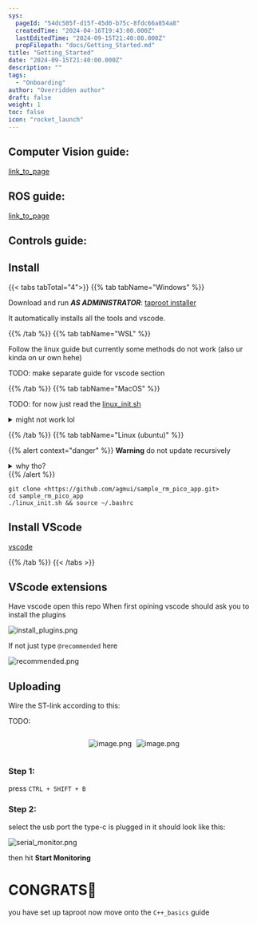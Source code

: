 ```yaml
---
sys:
  pageId: "54dc585f-d15f-45d0-b75c-8fdc66a854a8"
  createdTime: "2024-04-16T19:43:00.000Z"
  lastEditedTime: "2024-09-15T21:40:00.000Z"
  propFilepath: "docs/Getting_Started.md"
title: "Getting_Started"
date: "2024-09-15T21:40:00.000Z"
description: ""
tags:
  - "Onboarding"
author: "Overridden author"
draft: false
weight: 1
toc: false
icon: "rocket_launch"
---
```


## Computer Vision guide:

[link_to_page](86d45bc0-388b-4d26-8848-44f255f73d0e)

## ROS guide:

[link_to_page](3c76c1de-ec8f-46d6-8b0a-294005edc2d5)

## Controls guide:

## Install

{{< tabs tabTotal="4">}}
{{% tab tabName="Windows" %}}

Download and run _**AS ADMINISTRATOR**_: [taproot installer](https://github.com/Thornbots/TeachingFreshies/releases/tag/1.0)

It automatically installs all the tools and vscode.

{{% /tab %}}
{{% tab tabName="WSL" %}}

Follow the linux guide but currently some methods do not work (also ur kinda on ur own hehe)

TODO: make separate guide for vscode section

{{% /tab %}}
{{% tab tabName="MacOS" %}}

TODO: for now just read the [linux_init.sh](https://github.com/agmui/sample_rm_pico_app/blob/main/linux_init.sh)

<details>
<summary>might not work lol</summary>

`brew install libusb pkg-config`

Next install: [vscode](https://code.visualstudio.com/Download)

</details>

{{% /tab %}}
{{% tab tabName="Linux (ubuntu)" %}}

{{% alert context="danger" %}}
**Warning** do not update recursively
<details>
<summary>why tho?</summary>
There are some submodules that may go on for a while (like tinyusb) and I highly
recommend you don't need to get them.
If you want to see what submodules I update just look in `linux_init.sh`
</details>
{{% /alert %}}

```shell
git clone <https://github.com/agmui/sample_rm_pico_app.git>
cd sample_rm_pico_app
./linux_init.sh && source ~/.bashrc
```

## Install VScode

[vscode](https://code.visualstudio.com/Download)

{{% /tab %}}
{{< /tabs >}}

## VScode extensions

Have vscode open this repo
When first opining vscode should ask you to install the plugins

![install_plugins.png](https://prod-files-secure.s3.us-west-2.amazonaws.com/d518164a-d88e-44d1-a4ee-3adb3bd8bce0/89bd30f0-1825-4e77-867b-0a41ce370880/install_plugins.png?X-Amz-Algorithm=AWS4-HMAC-SHA256&X-Amz-Content-Sha256=UNSIGNED-PAYLOAD&X-Amz-Credential=ASIAZI2LB466UKLARCIJ%2F20250318%2Fus-west-2%2Fs3%2Faws4_request&X-Amz-Date=20250318T110708Z&X-Amz-Expires=3600&X-Amz-Security-Token=IQoJb3JpZ2luX2VjEAMaCXVzLXdlc3QtMiJIMEYCIQD8NQA1%2FUw8Ag%2F%2B72QcnuvZcbsiAFoor5bBoofz2tcbSwIhAMg238Ha0VmlS868m9yRix4gFvfSMl%2BdfhnmzJsqC4AiKv8DCFwQABoMNjM3NDIzMTgzODA1IgxtAW%2FK%2Bd4Eu%2F8LIGoq3ANKl2iSVnALPbo80bkjKq4yEfMtBw4FdWeralNcEwtJXOChSXRs%2BIWIgPnh%2FVKxuiajqEkx3v7fyF%2Bf17%2BC3KGIQcoGKVHsad8oh1os4iYvHonS6Kq6zTQOUfSSlraRU0FIsPQSIbzyWbSox1KmPS8u1cSHCpRsT86FdQYIvERo9wZPojdMuTb%2FtD3I7TcYZDZftI19WgVYYi1P25LkTcLwU0xzgZ51cvY2TIrKWvNN1cfyuqPXvFUYfwUkgmww7Xa4yEAc8B20vgnePZI3ihKbO0nJHlvMelrwlPel7zNX5e%2FKdo1qIEfHwI%2FRtksy7ifTkzwrm0x0l78hbtGzvgEo4nf%2FyKkJlh8KFao0xdQjHeBzoZF4ZLcVgksg8V6rO7IwsJP9wdn1J5tp%2Bv5P51WM593%2BMC88v%2B0aiuvo9qz5hEq8OPlGWwZHLgb6seOKZDBYzkReyfMzimT6%2B50hsX6AiQ%2BRf8O5fEOMxtjGSTpCvThHP2jz1TLQdEY0PSt39qYyeoC1XNfsXc82mNSn%2FACKS1Y%2ByB95q3R7uEWa3uWOkBndrLtiVHaJN3hgd838swxAJA4F47hSUiCbi69Hp6CRTBFpeAOmtIfTjqZqjWqQEYJCSopWd4alrQ3nrzDtleW%2BBjqkAaWLFn6LBPbYfvBh5aTEETdrr68Hixp32LjtCT67xPoD1DoxLYP2pHd4nYvjemQe2Ji3yNHi4nXCD9EtV2Z0TNvmOdQBwLlHc680%2BQA6lMQnOS%2BL787yqLgpRjsDEi5whURXQa5lbfH7m2zu0PxXjgp5mtA7fCmogIPR53e6IKC4IoRKqtk0TijleUf3m9MYpWGEqGZ2GrA%2FPtZOeWVvA2%2Fgtase&X-Amz-Signature=96cad79c700d0a27e155dd63fa0dbb0faf8919ef5dcd2a07ace27b149e1d113a&X-Amz-SignedHeaders=host&x-id=GetObject)

If not just type `@recommended` here  

![recommended.png](https://prod-files-secure.s3.us-west-2.amazonaws.com/d518164a-d88e-44d1-a4ee-3adb3bd8bce0/61e661e9-5d85-4dfc-be0d-8d2097a5e793/recommended.png?X-Amz-Algorithm=AWS4-HMAC-SHA256&X-Amz-Content-Sha256=UNSIGNED-PAYLOAD&X-Amz-Credential=ASIAZI2LB466UKLARCIJ%2F20250318%2Fus-west-2%2Fs3%2Faws4_request&X-Amz-Date=20250318T110708Z&X-Amz-Expires=3600&X-Amz-Security-Token=IQoJb3JpZ2luX2VjEAMaCXVzLXdlc3QtMiJIMEYCIQD8NQA1%2FUw8Ag%2F%2B72QcnuvZcbsiAFoor5bBoofz2tcbSwIhAMg238Ha0VmlS868m9yRix4gFvfSMl%2BdfhnmzJsqC4AiKv8DCFwQABoMNjM3NDIzMTgzODA1IgxtAW%2FK%2Bd4Eu%2F8LIGoq3ANKl2iSVnALPbo80bkjKq4yEfMtBw4FdWeralNcEwtJXOChSXRs%2BIWIgPnh%2FVKxuiajqEkx3v7fyF%2Bf17%2BC3KGIQcoGKVHsad8oh1os4iYvHonS6Kq6zTQOUfSSlraRU0FIsPQSIbzyWbSox1KmPS8u1cSHCpRsT86FdQYIvERo9wZPojdMuTb%2FtD3I7TcYZDZftI19WgVYYi1P25LkTcLwU0xzgZ51cvY2TIrKWvNN1cfyuqPXvFUYfwUkgmww7Xa4yEAc8B20vgnePZI3ihKbO0nJHlvMelrwlPel7zNX5e%2FKdo1qIEfHwI%2FRtksy7ifTkzwrm0x0l78hbtGzvgEo4nf%2FyKkJlh8KFao0xdQjHeBzoZF4ZLcVgksg8V6rO7IwsJP9wdn1J5tp%2Bv5P51WM593%2BMC88v%2B0aiuvo9qz5hEq8OPlGWwZHLgb6seOKZDBYzkReyfMzimT6%2B50hsX6AiQ%2BRf8O5fEOMxtjGSTpCvThHP2jz1TLQdEY0PSt39qYyeoC1XNfsXc82mNSn%2FACKS1Y%2ByB95q3R7uEWa3uWOkBndrLtiVHaJN3hgd838swxAJA4F47hSUiCbi69Hp6CRTBFpeAOmtIfTjqZqjWqQEYJCSopWd4alrQ3nrzDtleW%2BBjqkAaWLFn6LBPbYfvBh5aTEETdrr68Hixp32LjtCT67xPoD1DoxLYP2pHd4nYvjemQe2Ji3yNHi4nXCD9EtV2Z0TNvmOdQBwLlHc680%2BQA6lMQnOS%2BL787yqLgpRjsDEi5whURXQa5lbfH7m2zu0PxXjgp5mtA7fCmogIPR53e6IKC4IoRKqtk0TijleUf3m9MYpWGEqGZ2GrA%2FPtZOeWVvA2%2Fgtase&X-Amz-Signature=bdab3205852e5e84443aa78458d4f0a2ac0466e9b831f4c5a062e97990fa741b&X-Amz-SignedHeaders=host&x-id=GetObject)

## Uploading

Wire the ST-link according to this:

TODO:

<div style="display: flex;flex-direction: row; column-gap:10px; max-width: 630px;justify-content: center;">
<div>

![image.png](https://prod-files-secure.s3.us-west-2.amazonaws.com/d518164a-d88e-44d1-a4ee-3adb3bd8bce0/210ecb78-1116-4d7b-b9b7-2292f66fa2c2/image.png?X-Amz-Algorithm=AWS4-HMAC-SHA256&X-Amz-Content-Sha256=UNSIGNED-PAYLOAD&X-Amz-Credential=ASIAZI2LB466ZOSDK4QQ%2F20250318%2Fus-west-2%2Fs3%2Faws4_request&X-Amz-Date=20250318T110709Z&X-Amz-Expires=3600&X-Amz-Security-Token=IQoJb3JpZ2luX2VjEAMaCXVzLXdlc3QtMiJIMEYCIQDz5292zySXcFR6gknY3XdId%2B3s5YvVEuYRbo03tTSBSQIhAObfXCgg0DmO2C1JALmriCbhCbyLZ2a517pzrdMzaL5wKv8DCFwQABoMNjM3NDIzMTgzODA1IgxcxoePZTAEahDBl04q3AN6fzjZRw0SH6Ur2nBkMcxYAo8M%2FZhNPl5rBO6s%2F%2FaTOaGsAGi4DmC5Cq3lLsKIco7ls4fTxMO9KEjhL7ZsRWN9Exj0ISuUJcCRUl4OuMpWDNTrmvJG%2FcMOM0vxYCfa8btzzPt4X%2BGEpGRtKIeEtOTJ5RpLo9j4tw0n4kzXt1cIuDmzl%2BTmPHygdfYi00i%2BtYPxJMI07EkHm6XYLaJDyn6ffcxXVnlaEHctoa0%2FObvPOwgaL2O47ajG0eCoLt1e58imB3uJ6wV1PawRJ%2F1zw6j9YR5svYHV5Y2lxsK7U50Jqp8krmQgtlI28rZsUtPWT4nxbKbU3jiMHtD%2BIsoNSg4FfrkoGVQIOwIYY7UW1k8%2BNw6x6YkurtUwEQX3wyiputCpdnNhv7AEMthBYwOiMG9cI%2FJlSMD4vfAZRgTNXO2SF8EGpEakJIoe7dLHu56WFYuFUUGQye7K9RQl7HLIQXzwmqifkk2iaxdU1Gsu%2BubJfCIjqHC6kEM%2BO%2FHexZNWoimBpTZZkIZo0HglCpEbhlFqIGLpyzv%2BC6yghwwvfqZGm5gXjxNDHbXjok%2FTBfFFnPalz1DygOT87kcJLjEyGfOkwFpf3QH%2BojySGkg4QEIQUMZK%2FUx%2Bw2Us05nH3DCfluW%2BBjqkAddPX%2FnCfih%2B4ckCKDO30BqUD96LcFW7ZaAdTQV6a74R9xZ3M3mYgOIF1E1EVcEAHgGLG%2FWxQUI%2BUbWqff9wt%2Bm0IyYr09TgtowDGSMfn%2FP51nKIejCgJuCt%2FhYfa7nztRafEK%2BKSSxjuq6rFaOuAKJBoJ3zj05SZQQLU8E5KmPaJHIKHf1ZO6O6nH9%2Fw7ytBSjhaDNxyCCs1qQXsijvuVWJNvtm&X-Amz-Signature=d4c256800b966caaf56902079adaeb18de1a26b4e8fedaf63e1c9bb9936e1de3&X-Amz-SignedHeaders=host&x-id=GetObject)

</div>
<div>

![image.png](https://prod-files-secure.s3.us-west-2.amazonaws.com/d518164a-d88e-44d1-a4ee-3adb3bd8bce0/33a0fd0f-8ca6-4a86-8e09-26e95ded1fff/image.png?X-Amz-Algorithm=AWS4-HMAC-SHA256&X-Amz-Content-Sha256=UNSIGNED-PAYLOAD&X-Amz-Credential=ASIAZI2LB4667B2LL7NW%2F20250318%2Fus-west-2%2Fs3%2Faws4_request&X-Amz-Date=20250318T110710Z&X-Amz-Expires=3600&X-Amz-Security-Token=IQoJb3JpZ2luX2VjEAMaCXVzLXdlc3QtMiJIMEYCIQDzgeelUXVJnTtQA6eRrAqoeMCtrdn9LmNoF9ORbvrj%2FwIhAIO2Iw4sj4EXaHB2OXWSdwC10KBy9lsrzySOyCzHj%2FETKv8DCFwQABoMNjM3NDIzMTgzODA1IgzZP9m9r6U1tGfbgKsq3AOiF9XlhLnYrtAiv9b5z9uMglELJqk%2B0vzDZXfUHPGR5po1fzbPMWsUEdDmBTsr3qVIQfQWN4AWlikZanqo9Qpy18V6KwgBSho3oVyUL9pY3COdrlwHhD89tHZnORSovO5K9LZmDM13TrAu2egE9daDoToIxlMfaW%2FR9L1Rlxei9VYkXQZHfIQplNa9uhkY61qO%2FvcBtbpuecj%2FSScDEk7taXSfWdgvtcTNMjbl7Iq6a0TckDN4vNnE07r9gCQpOKt0YZvA399o%2B7CzZT6cWRc%2BSM6QD8Y2t%2F6kyzpkVOCfebU5m1kuZzSRgG%2FOArFTCHTXjdU5FmhlnORd7gU0LZPWy0f3lEqYDVwrnW1UDq3gYTg6Xc3OYBXjr4coUOhiK1YvS9RJ61cbAAUOnbSMawy%2FWbq2oQliyZLppkOGLESzD7bTw84IU2rUkrjqCF5XdBXidR92%2FvlIO7eLUtlVgV7NbH1rDLvGPTT%2BaBS9O3cIrEemaiPs0CK%2Boh%2Fr1P33FEtrLgczP6kyGdBjvJMSvYNJiyPEVnqdbBh6PBl9IQlu2FAuKaxgU98Mj7Ocp7TC7vuW5foEimyh8S1maROUYQgYIaFxiEu0DMrTCveQXtoZ1QzuKZsVlEmb%2FMDRhzCmluW%2BBjqkAYAVJh%2Bkgwdg3xdNs6650nq8uIXhFW%2BgzLmo5WrGAara0DYhbSviQ1omKkDuRinBdB%2BZ4yOXb6p0JkB0I1LA6VPXJy%2FJi%2BER%2BN4GexLHOxFNYScT05xJmA3t2oCCPiBOYVYhkKRxbJjf6icpIxNuJJXfwrv4Z%2BnRFDZhH0jTamhiDHkwqFjh2JGl6w4GBiInm6OewcXuOtqEoaSu4SpXZRJd54A4&X-Amz-Signature=875f03e09fed8569eb13a7761fec0c62e559632003d75b4dcd9572393130b8ad&X-Amz-SignedHeaders=host&x-id=GetObject)

</div>
</div>

### Step 1:

press `CTRL + SHIFT + B`

### Step 2:

select the usb port the type-c is plugged in it should look like this:

![serial_monitor.png](https://prod-files-secure.s3.us-west-2.amazonaws.com/d518164a-d88e-44d1-a4ee-3adb3bd8bce0/f03f4774-05d4-4393-b6a0-d5efb6d315ab/serial_monitor.png?X-Amz-Algorithm=AWS4-HMAC-SHA256&X-Amz-Content-Sha256=UNSIGNED-PAYLOAD&X-Amz-Credential=ASIAZI2LB466UKLARCIJ%2F20250318%2Fus-west-2%2Fs3%2Faws4_request&X-Amz-Date=20250318T110708Z&X-Amz-Expires=3600&X-Amz-Security-Token=IQoJb3JpZ2luX2VjEAMaCXVzLXdlc3QtMiJIMEYCIQD8NQA1%2FUw8Ag%2F%2B72QcnuvZcbsiAFoor5bBoofz2tcbSwIhAMg238Ha0VmlS868m9yRix4gFvfSMl%2BdfhnmzJsqC4AiKv8DCFwQABoMNjM3NDIzMTgzODA1IgxtAW%2FK%2Bd4Eu%2F8LIGoq3ANKl2iSVnALPbo80bkjKq4yEfMtBw4FdWeralNcEwtJXOChSXRs%2BIWIgPnh%2FVKxuiajqEkx3v7fyF%2Bf17%2BC3KGIQcoGKVHsad8oh1os4iYvHonS6Kq6zTQOUfSSlraRU0FIsPQSIbzyWbSox1KmPS8u1cSHCpRsT86FdQYIvERo9wZPojdMuTb%2FtD3I7TcYZDZftI19WgVYYi1P25LkTcLwU0xzgZ51cvY2TIrKWvNN1cfyuqPXvFUYfwUkgmww7Xa4yEAc8B20vgnePZI3ihKbO0nJHlvMelrwlPel7zNX5e%2FKdo1qIEfHwI%2FRtksy7ifTkzwrm0x0l78hbtGzvgEo4nf%2FyKkJlh8KFao0xdQjHeBzoZF4ZLcVgksg8V6rO7IwsJP9wdn1J5tp%2Bv5P51WM593%2BMC88v%2B0aiuvo9qz5hEq8OPlGWwZHLgb6seOKZDBYzkReyfMzimT6%2B50hsX6AiQ%2BRf8O5fEOMxtjGSTpCvThHP2jz1TLQdEY0PSt39qYyeoC1XNfsXc82mNSn%2FACKS1Y%2ByB95q3R7uEWa3uWOkBndrLtiVHaJN3hgd838swxAJA4F47hSUiCbi69Hp6CRTBFpeAOmtIfTjqZqjWqQEYJCSopWd4alrQ3nrzDtleW%2BBjqkAaWLFn6LBPbYfvBh5aTEETdrr68Hixp32LjtCT67xPoD1DoxLYP2pHd4nYvjemQe2Ji3yNHi4nXCD9EtV2Z0TNvmOdQBwLlHc680%2BQA6lMQnOS%2BL787yqLgpRjsDEi5whURXQa5lbfH7m2zu0PxXjgp5mtA7fCmogIPR53e6IKC4IoRKqtk0TijleUf3m9MYpWGEqGZ2GrA%2FPtZOeWVvA2%2Fgtase&X-Amz-Signature=7177dc340df417dc0d5dd9ce7b0d4b844bbf7f699dce858f3a4602f7406adb08&X-Amz-SignedHeaders=host&x-id=GetObject)

then hit **Start Monitoring**

# CONGRATS🎉

you have set up taproot now move onto the `C++_basics` guide
